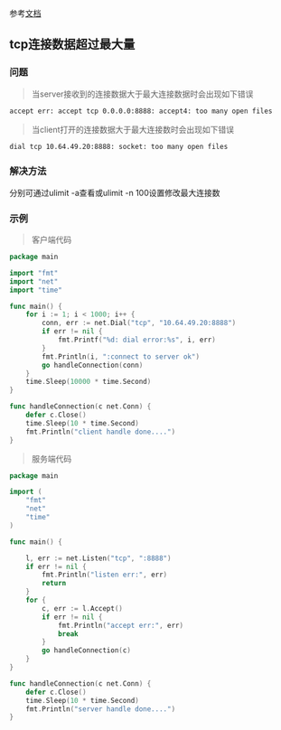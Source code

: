 参考[文档](https://tonybai.com/2015/11/17/tcp-programming-in-golang/)

## tcp连接数据超过最大量

### 问题

> 当server接收到的连接数据大于最大连接数据时会出现如下错误

```bash
accept err: accept tcp 0.0.0.0:8888: accept4: too many open files
```

> 当client打开的连接数据大于最大连接数时会出现如下错误

```bash
dial tcp 10.64.49.20:8888: socket: too many open files
```

### 解决方法

分别可通过ulimit -a查看或ulimit -n 100设置修改最大连接数

### 示例

> 客户端代码

```go
package main

import "fmt"
import "net"
import "time"

func main() {
    for i := 1; i < 1000; i++ {
        conn, err := net.Dial("tcp", "10.64.49.20:8888")
        if err != nil {
            fmt.Printf("%d: dial error:%s", i, err)
        }
        fmt.Println(i, ":connect to server ok")
        go handleConnection(conn)
    }
    time.Sleep(10000 * time.Second)
}

func handleConnection(c net.Conn) {
    defer c.Close()
    time.Sleep(10 * time.Second)
    fmt.Println("client handle done....")
}
```

> 服务端代码

```go
package main

import (
    "fmt"
    "net"
    "time"
)

func main() {

    l, err := net.Listen("tcp", ":8888")
    if err != nil {
        fmt.Println("listen err:", err)
        return
    }
    for {
        c, err := l.Accept()
        if err != nil {
            fmt.Println("accept err:", err)
            break
        }
        go handleConnection(c)
    }
}

func handleConnection(c net.Conn) {
    defer c.Close()
    time.Sleep(10 * time.Second)
    fmt.Println("server handle done....")
}
```
